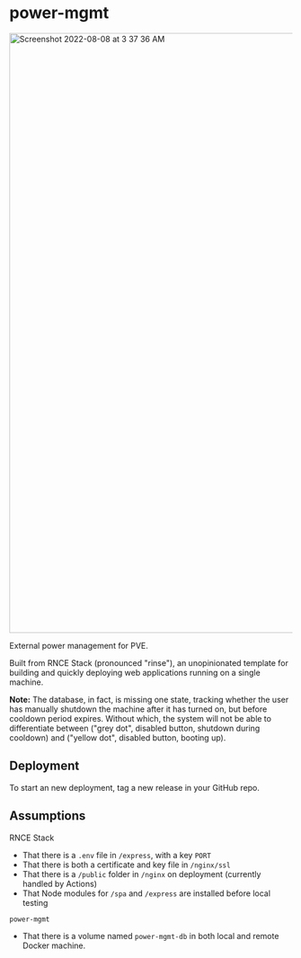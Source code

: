 # power-mgmt

<img width="1068" alt="Screenshot 2022-08-08 at 3 37 36 AM" src="https://user-images.githubusercontent.com/63468786/183308124-1bc8f040-91fc-4b0b-b9e3-6caf41cf965a.png">

External power management for PVE.

Built from RNCE Stack (pronounced "rinse"), an unopinionated template for building and quickly deploying web applications running on a single machine.

**Note:** The database, in fact, is missing one state, tracking whether the user has manually shutdown the machine after it has turned on, but before cooldown period expires. Without which, the system will not be able to differentiate between ("grey dot", disabled button, shutdown during cooldown) and ("yellow dot", disabled button, booting up).

## Deployment
To start an new deployment, tag a new release in your GitHub repo.

## Assumptions
RNCE Stack
- That there is a `.env` file in `/express`, with a key `PORT`
- That there is both a certificate and key file in `/nginx/ssl`
- That there is a `/public` folder in `/nginx` on deployment (currently handled by Actions)
- That Node modules for `/spa` and `/express` are installed before local testing

`power-mgmt`
- That there is a volume named `power-mgmt-db` in both local and remote Docker machine.
